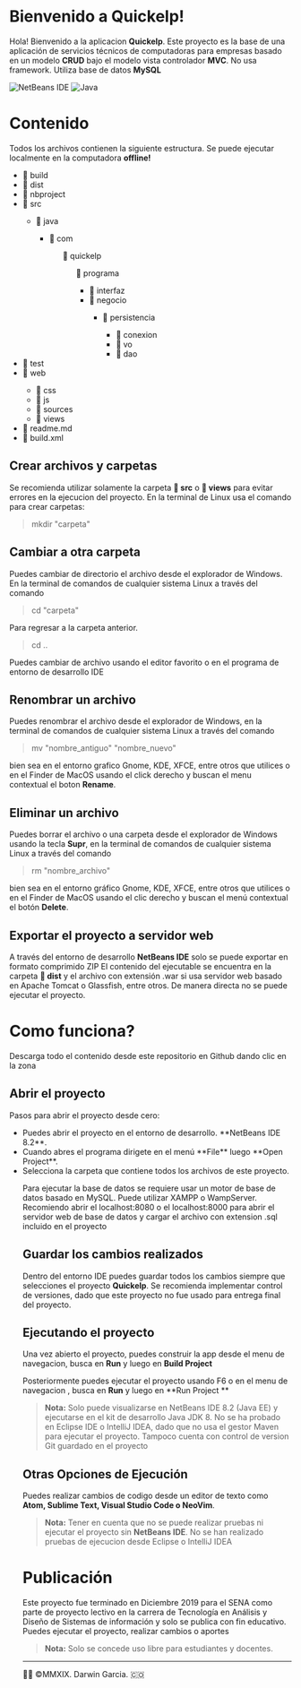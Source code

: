 # Bienvenido a Quickelp!

Hola! Bienvenido a la aplicacion **Quickelp**. 
Este proyecto es la base de una aplicación de servicios técnicos de computadoras para empresas basado en un modelo **CRUD** bajo el modelo vista controlador **MVC**. No usa framework. Utiliza base de datos **MySQL** 

![NetBeans IDE](https://img.shields.io/badge/NetBeansIDE-1B6AC6.svg?style=for-the-badge&logo=apache-netbeans-ide&logoColor=white)
![Java](https://img.shields.io/badge/java-%23ED8B00.svg?style=for-the-badge&logo=openjdk&logoColor=white)

# Contenido

Todos los archivos contienen la siguiente estructura. Se puede ejecutar localmente en la computadora **offline!**
<ul>
<li>📂 build</li>
<li>📂 dist</li>
<li>📂 nbproject</li>
<li>📂 src</li>
  <ul><li>📂 java</li>
   <ul><li> 📂 com</li>
     <ul> </li>📂 quickelp</li>
	  <ul></li>📂 programa</li>
		   <ul>  <li> 📂 interfaz</li>
		      <li>📂 negocio</li>
		      <ul><li>📂 persistencia</li>
			     <ul><li> 📂 conexion</li>
			      <li>📂 vo</li>
			    <li>  📂 dao</li>
			    </ul></ul></ul></ul></ul></ul></ul>
<li>📂 test</li>
<li>📂 web</li>
	<ul>
	<li>📂 css</li>
	<li>📂 js</li>
	<li>📂 sources</li>
	<li>📂 views</li>
	</ul>
<li>📄 readme.md</li>
<li>📄 build.xml</li>
</ul>

## Crear archivos y carpetas

Se recomienda utilizar solamente la carpeta **📂 src** o **📂 views** para evitar errores en la ejecucion del proyecto.
En la terminal de Linux usa el comando para crear carpetas:
>mkdir "carpeta" 

## Cambiar a otra carpeta

Puedes cambiar de directorio el archivo desde el explorador de Windows.
En la terminal de comandos de cualquier sistema Linux  a través del comando 
>cd "carpeta" 

Para regresar a la carpeta anterior.
>cd ..

Puedes cambiar de archivo usando el editor favorito o en el programa de entorno de desarrollo IDE

## Renombrar un archivo

Puedes renombrar el archivo desde el explorador de Windows, en la terminal de comandos de cualquier sistema Linux  a través del comando 
>mv "nombre_antiguo" "nombre_nuevo"

bien sea en el entorno grafico Gnome, KDE, XFCE, entre otros que utilices o en el Finder de MacOS usando el click derecho y buscan el menu contextual el boton **Rename**.

## Eliminar un archivo
Puedes borrar el archivo o una carpeta desde el explorador de Windows usando la tecla **Supr**, en la terminal de comandos de cualquier sistema Linux  a través del comando 
>rm "nombre_archivo"

bien sea en el entorno gráfico Gnome, KDE, XFCE, entre otros que utilices o en el Finder de MacOS usando el clic derecho y buscan el menú contextual el botón **Delete**.



## Exportar el proyecto a servidor web

A través del entorno de desarrollo **NetBeans IDE** solo se puede exportar en formato comprimido ZIP
El contenido del ejecutable se encuentra en la carpeta **📂 dist** y el archivo con extensión .war si usa servidor web basado en Apache Tomcat o Glassfish, entre otros. De manera directa no se puede ejecutar el proyecto.


# Como funciona?
Descarga todo el contenido desde este repositorio en Github dando clic en la zona 

## Abrir el proyecto
Pasos para abrir el proyecto desde cero:
<ul>
<li>
Puedes abrir el proyecto en el entorno de desarrollo. **NetBeans IDE 8.2**. </li>
<li>Cuando abres el programa dirigete en el menú **File** luego  **Open Project**. </li>
<li>Selecciona la carpeta que contiene todos los archivos de este proyecto.</li>

Para ejecutar la base de datos se requiere usar un motor de base de datos basado en MySQL. Puede utilizar XAMPP o WampServer. Recomiendo abrir el localhost:8080 o el localhost:8000 para abrir el servidor web de base de datos y cargar el archivo con extension .sql incluido en el proyecto

## Guardar los cambios realizados

Dentro del entorno IDE puedes guardar todos los cambios siempre que selecciones el proyecto **Quickelp**. Se recomienda implementar control de versiones, dado que este proyecto no fue usado para entrega final del proyecto.

## Ejecutando el proyecto

Una vez abierto el proyecto, puedes construir la app desde el menu de navegacion, busca en **Run** y luego en **Build Project**

Posteriormente puedes ejecutar el proyecto usando F6 o en el menu de navegacion , busca en **Run** y luego en **Run Project ** 

> **Nota:** Solo puede visualizarse en NetBeans IDE 8.2 (Java EE) y ejecutarse en el kit de desarrollo Java JDK 8. No se ha probado en Eclipse IDE o IntelliJ IDEA, dado que no usa el gestor Maven para ejecutar el proyecto. Tampoco cuenta con control de version Git guardado en el proyecto

## Otras Opciones de Ejecución

Puedes realizar cambios de codigo desde un editor de texto como **Atom, Sublime Text, Visual Studio Code o NeoVim**.
> **Nota:** Tener en cuenta que no se puede realizar pruebas ni ejecutar el proyecto sin **NetBeans IDE**. No se han realizado pruebas de ejecucion desde Eclipse o IntelliJ IDEA


# Publicación

Este proyecto fue terminado en Diciembre 2019 para el SENA como parte de proyecto lectivo en la carrera de Tecnología en Análisis y Diseño de Sistemas de información y solo se publica con fin educativo. Puedes ejecutar el proyecto, realizar cambios o aportes

> **Nota:** Solo se concede uso libre para estudiantes y docentes. 

- - -
👨‍💻 ©MMXIX. Darwin Garcia. 🇨🇴
